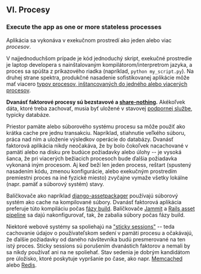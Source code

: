 ## VI. Procesy
### Execute the app as one or more stateless processes

Aplikácia sa vykonáva v exekučnom prostredí ako jeden alebo viac *procesov*.

V najjednoduchšom prípade je kód jednoduchý skript, exekučné prostredie je laptop developera s nainštalovaným kompilátorom/interpretrom jazyka, a proces sa spúšta z príkazového riadka (napríklad, `python my_script.py`).  Na druhej strane spektra, produkčné nasadenie sofistikovanej aplikácie môže mať viacero [typov procesov, inštancovaných do jedného alebo viacerých procesov](./concurrency).

**Dvanásť faktorové procesy sú bezstavové a [share-nothing](http://en.wikipedia.org/wiki/Shared_nothing_architecture).**  Akékoľvek dáta, ktoré treba zachovať, musia byť uložené v stavovej [podpornej službe](./backing-services), typicky databáze.

Priestor pamäte alebo súborového systému procesu sa môže použiť ako krátka cache pre jednu transakciu.  Napríklad, stiahnutie veľkého súboru, práca nad ním a uloženie výsledkov operácie do databázy.  Dvanásť faktorová aplikácia nikdy neočakáva, že by bolo čokoľvek nacachované v pamäti alebo na disku pre budúce požiadavky alebo úlohy -- je vysoká šanca, že pri viacerých bežiacich procesoch bude ďalšia požiadavka vykonaná iným procesom. Aj keď beží len jeden process, reštart (spustený nasadením kódu, zmenou konfigurácie, alebo exekučným prostredím premiestni proces na iné fyzické miesto) zvyčajne vymaže všetky lokálne (napr. pamäť a súborový systém) stavy.

Balíčkovače ako napríklad [django-assetpackager](http://code.google.com/p/django-assetpackager/) používajú súborový systém ako cache na kompilované súbory.  Dvanásť faktorová aplikácia preferuje túto kompiláciu počas [fázy build](/build-release-run). Balíčkovače [Jammit](http://documentcloud.github.com/jammit/) a [Rails asset pipeline](http://ryanbigg.com/guides/asset_pipeline.html) sa dajú nakonfigurovať, tak, že zabalia súbory počas fázy build.

Niektoré webové systémy sa spoliehajú na ["sticky sessions"](http://en.wikipedia.org/wiki/Load_balancing_%28computing%29#Persistence) -- teda cachovanie údajov o používateľskom sedení v pamäti procesu a očakávajú, že ďalšie požiadavky od daného návštevníka budú presmerované na ten istý proces.  Sticky sessions sú porušením dvanástich faktorov a nemali by sa nikdy používať ani na ne spoliehať.  Stav sedenia je dobrým kandidátom pre úložisko, ktoré poskytuje vypršanie po čase, ako napr. [Memcached](http://memcached.org/) alebo [Redis](http://redis.io/).
